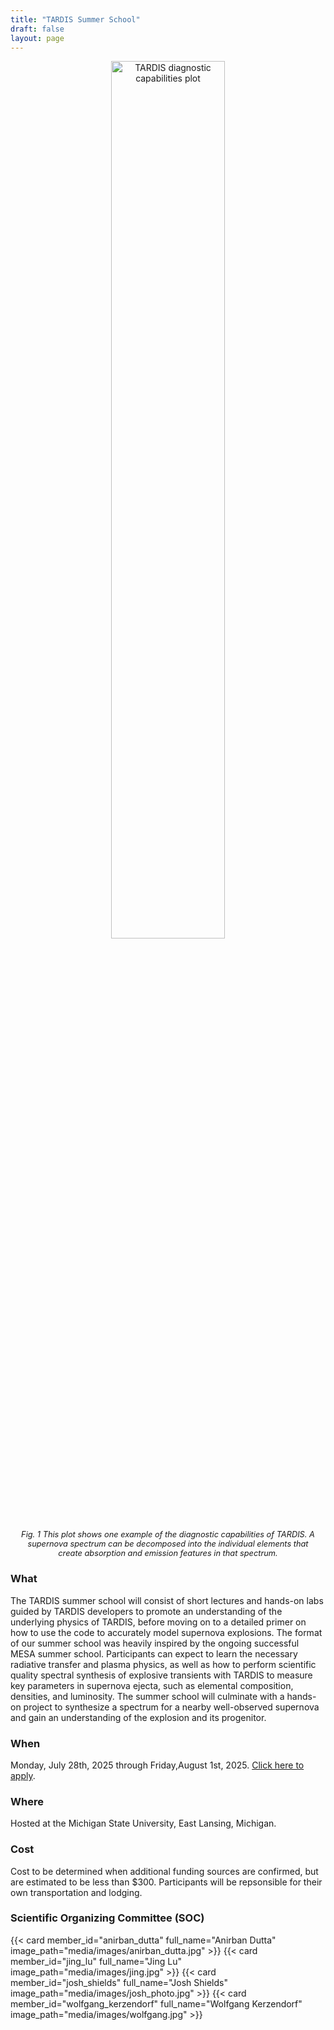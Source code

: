 ```yaml
---
title: "TARDIS Summer School"
draft: false
layout: page
---
```


<div style="text-align: center;">
  <img src="/images/visualization_sdec_plot.png" alt="TARDIS diagnostic capabilities plot" style="width: 60%;">
  <p style="font-size: 0.8rem; font-style: italic; margin-left: 1rem; margin-right: 1rem; margin-top: 10px;">
    Fig. 1 This plot shows one example of the diagnostic capabilities of TARDIS. A supernova spectrum can be decomposed into the individual elements that create absorption and emission features in that spectrum.
  </p>
</div>



### What

The TARDIS summer school will consist of short lectures and hands-on labs guided by TARDIS developers to promote an understanding of the underlying physics of TARDIS, before moving on to a detailed primer on how to use the code to accurately model supernova explosions. The format of our summer school was heavily inspired by the ongoing successful MESA summer school. Participants can expect to learn the necessary radiative transfer and plasma physics, as well as how to perform scientific quality spectral synthesis of explosive transients with TARDIS to measure key parameters in supernova ejecta, such as elemental composition, densities, and luminosity. The summer school will culminate with a hands-on project to synthesize a spectrum for a nearby well-observed supernova and gain an understanding of the explosion and its progenitor.

### When

Monday, July 28th, 2025 through Friday,August 1st, 2025. [Click here to apply](https://docs.google.com/forms/d/e/1FAIpQLSeP4jeugQlSjl5w3ScUmMTRw0gTXA1klDmAQiigMESbPzVO0g/viewform).

### Where

Hosted at the Michigan State University, East Lansing, Michigan.

### Cost

Cost to be determined when additional funding sources are confirmed, but are estimated to be less than $300. Participants will be repsonsible for their own transportation and lodging.

### Scientific Organizing Committee (SOC)

<div class='picture-grid'>
{{< card member_id="anirban_dutta" full_name="Anirban Dutta" image_path="media/images/anirban_dutta.jpg" >}}
{{< card member_id="jing_lu" full_name="Jing Lu" image_path="media/images/jing.jpg" >}}
{{< card member_id="josh_shields" full_name="Josh Shields" image_path="media/images/josh_photo.jpg" >}}
{{< card member_id="wolfgang_kerzendorf" full_name="Wolfgang Kerzendorf" image_path="media/images/wolfgang.jpg" >}}
</div>